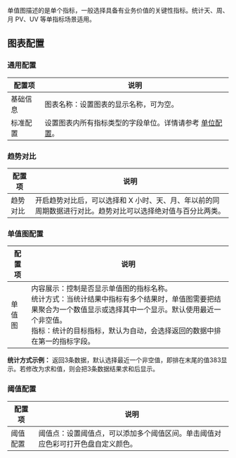 单值图描述的是单个指标，一般选择具备有业务价值的关键性指标。统计天、周、月 PV、UV 等单指标场景适用。

## 图表配置

### 通用配置



| 配置项   | 说明                                                     |
| -------- | -------------------------------------------------------- |
| 基础信息 | 图表名称：设置图表的显示名称，可为空。                                 |
| 标准配置 | 设置图表内所有指标类型的字段单位。详情请参考 [单位配置](https://intl.cloud.tencent.com/document/product/614/47788)。     |


### 趋势对比



| 配置项   | 说明                                                         |
| -------- | ------------------------------------------------------------ |
| 趋势对比 | 开启趋势对比后，可以选择和 X 小时、天、月、年以前的同周期数据进行对比。趋势对比可以选择绝对值与百分比两类。 |


### 单值图配置



| 配置项 | 说明                                                         |
| ------ | ------------------------------------------------------------ |
| 单值图 | 内容展示：控制是否显示单值图的指标名称。<br />统计方式：当统计结果中指标有多个结果时，单值图需要把结果聚合为一个数值显示或选择其中一个显示。默认使用最近一个非空值。<br />指标：统计的目标指标，默认为自动，会选择返回的数据中排在第一的指标字段。<br /> |

**统计方式示例：**
返回3条数据，默认选择最近一个非空值，即排在末尾的值383显示。若修改为求和值，则会把3条数据结果求和后显示。



### 阈值配置



| 配置项   | 说明                                                         |
| -------- | ------------------------------------------------------------ |
| 阈值配置 | 阈值点：设置阈值点，可以添加多个阈值区间。单击阈值对应色彩可打开色盘自定义颜色。 |



